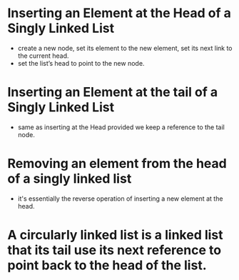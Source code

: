 # Inserting an Element at the Head of a Singly Linked List

 * create a new node,
    set its element to the new element,
    set its next link to the current head.
 * set the list’s head to point to the new node.

# Inserting an Element at the tail of a Singly Linked List

 * same as inserting at the Head provided we keep a reference to the tail node.

# Removing an element from the head of a singly linked list
 * it's essentially the reverse operation of inserting a new element at the head.

# A circularly linked list is a linked list that its tail use its next reference to point back to the head of the list.
